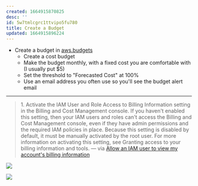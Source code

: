 ```yaml
---
created: 1664915870825
desc: ''
id: 5w7tmlcgrc1ttvipo5fu780
title: Create a Budget
updated: 1664915896224
---
```

   
   
- Create a budget in [aws.budgets](/not_created.md)   
  - Create a cost budget   
  - Make the budget monthly, with a fixed cost you are comfortable with (I usually put $5)   
  - Set the threshold to "Forecasted Cost" at 100%   
  - Use an email address you often use so you'll see the budget alert email   
   
   
---   
   
> 1. Activate the IAM User and Role Access to Billing Information setting in the Billing and Cost Management console. If you haven't enabled this setting, then your IAM users and roles can't access the Billing and Cost Management console, even if they have admin permissions and the required IAM policies in place. Because this setting is disabled by default, it must be manually activated by the root user. For more information on activating this setting, see Granting access to your billing information and tools. — via [Allow an IAM user to view my account's billing information](https://aws.amazon.com/premiumsupport/knowledge-center/iam-billing-access/)   
   
![](https://res.cloudinary.com/zubayr/image/upload/v1664915762/wiki/rbvnletfamsqukspxypz.png)   
   
![](https://res.cloudinary.com/zubayr/image/upload/v1664915815/wiki/arw6lwflnabqht1xf5tu.png)